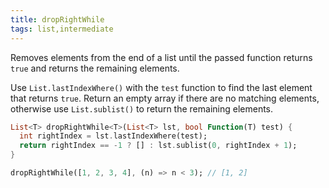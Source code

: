 ```yaml
---
title: dropRightWhile
tags: list,intermediate
---
```


Removes elements from the end of a list until the passed function returns `true` and returns the remaining elements.

Use `List.lastIndexWhere()` with the `test` function to find the last element that returns `true`.
Return an empty array if there are no matching elements, otherwise use `List.sublist()` to return the remaining elements.

```dart
List<T> dropRightWhile<T>(List<T> lst, bool Function(T) test) {
  int rightIndex = lst.lastIndexWhere(test);
  return rightIndex == -1 ? [] : lst.sublist(0, rightIndex + 1);
}
```

```dart
dropRightWhile([1, 2, 3, 4], (n) => n < 3); // [1, 2]
```
